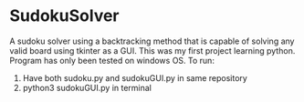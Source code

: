 # SudokuSolver
A sudoku solver using a backtracking method that is capable of solving any valid board using tkinter as a GUI. This was my first project learning python. Program has only been tested on windows OS.
To run:
1. Have both sudoku.py and sudokuGUI.py in same repository
2. python3 sudokuGUI.py in terminal
